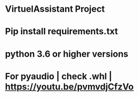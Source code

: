 # VirtuelAssistant Project 
# Pip install requirements.txt
# python 3.6 or higher versions 
# For pyaudio | check .whl | https://youtu.be/pvmvdjCfzVo 
